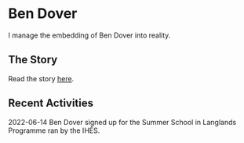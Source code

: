# Ben Dover

I manage the embedding of Ben Dover into reality.

## The Story

Read the story [here](/articles/bendover/master.html).

## Recent Activities

2022-06-14 Ben Dover signed up for the Summer School in Langlands Programme ran by the IHÉS.